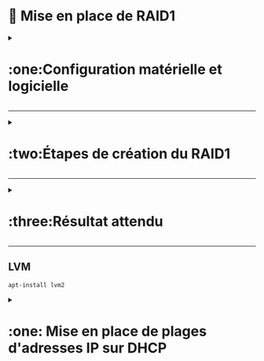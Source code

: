 # :minidisc: Mise en place de RAID1

<details><summary><h1>:one:Configuration matérielle et logicielle</h1></summary>
  
- **Système d'exploitation :** Windows Server 2022  
- **Nom de la machine :** `SRVWIN-01-AD-DH`  
- **Disques disponibles :**
  - **Disk 0** : Disque système (32 Go)
  - **Disk 1** : Sauvegarde Active Directory (32 Go)
  - **Disk 2** : Volume vide (32 Go)

</details>

---

<details><summary><h1>:two:Étapes de création du RAID1</h1></summary>

1. **Ouvrir le Gestionnaire de disques** :
   - Utilisez la combinaison `Win + X` et sélectionnez **Gestion des disques**.

2. **Convertir les disques en disques dynamiques** :
   - Cliquez avec le bouton droit sur **Disk 1** et **Disk 2**.
   - Sélectionnez **Convertir en disque dynamique**.

3. **Ajouter un miroir** :
   - Cliquez avec le bouton droit sur **Disk 1**.
   - Sélectionnez **Ajouter un miroir...**.
   - Choisissez **Disk 2** comme miroir.

4. **Synchronisation** :
   - Attendez que la synchronisation entre les deux disques soit terminée.
   - Le processus peut être suivi via l'interface du Gestionnaire de disques.

</details>

---

<details><summary><h1>:three:Résultat attendu</h1></summary>

Une fois la configuration terminée, les deux disques seront en miroir (RAID1).  
Ci-dessous, un exemple du résultat final dans le Gestionnaire de disques :

![Capture d'écran - RAID1 terminé](https://github.com/user-attachments/assets/73ca108c-75de-4723-9a72-7a291db6f444)

</details>

---

## LVM

```apt-install lvm2```


<details><summary><h1>:one: Mise en place de plages d'adresses IP sur DHCP</h1></summary>  

Mettre en place une plage d'adresse IP permet d'attribuer automatiquement une adresse IP faisant partie du réseau sur lequel se trouve la machine concernée.  
Voici un mode d'emploi qui détaille les étapes de la mise en place des plages d'adresses IP sur le serveur DHCP.  

## Créer une plage d'adresse IP (Scope)  

➡️ Se rendre sur le `Server Manager` -> `Tools` -> `DHCP`
  
➡️ Faire un clic droit sur `IPv4` -> `New Scope` :
  
![NomScope](https://github.com/user-attachments/assets/44c6c381-bca8-496c-9144-9c9a6b1dd449)  
  
➡️ Cliquer sur `Next` jusqu'à arriver à la fenêtre `Scope Name` ci dessous :
   
![NewScope](https://github.com/user-attachments/assets/494a2fde-9d4e-485c-b69c-a5655b01f65b)  

➡️ Une fois le nom choisi, cliquer sur `Next` pour définir la plage d'adresses IP :
  
![Range](https://github.com/user-attachments/assets/9d67ffaf-5dcc-4200-87fe-e67cd996144a)  


➡️ Cliquer sur `Next` jusqu'à arriver à la fenêtre `Configure DHCP Options`  
  
➡️ Laisser la case `Do you want to configure the DHCP otpions for this scope now?` cochée par défaut `Yes)`  
  
![ConfigureDHCP](https://github.com/user-attachments/assets/48bf5ed7-bf5e-4d1d-b69a-e25e0aed9c24)  
  

➡️ Cliquer sur `Next` jusqu'à arriver à la fenêtre `Router (Default Gateway)`  
  
➡️ Entrer l'adresse passerelle pour le réseau que l'on est en train de configurer (pour un réseau `172.24.1.0`, mettre l'adresse `172.24.1.254`)  
  
![Router](https://github.com/user-attachments/assets/5e82587c-52f7-4847-bfcb-3c137440dc0c)  

  
➡️ Cliquer sur `Next`, on arrive sur la fenêtre de configuration du DNS et du nom de domaine :  
  
  • `Parent domain : ekoloclast.local`    
  
  • `IP address : mettre 8.8.8.8 et 172.24.0.1`.  
  Une fois ces deux adresses entrées, cliquer sur l'adresse `172.24.0.1` et cliquer sur `Up`.  
  
![DomainNameDNS](https://github.com/user-attachments/assets/ae757d58-3b04-479c-a643-ec5403ff20f2)  

  
➡️ Cliquer sur `Next` jusqu'à arriver à la fenêtre `Activate Scope`. Cocher `Yes, I want to activate this scope now`.  
  
![ActivateScope](https://github.com/user-attachments/assets/9d109cb1-6e4d-483e-914e-4c9ac2f247c3)  

  
➡️ Cliquer sur `Next` jusqu'à terminer l'installation  
</details>
